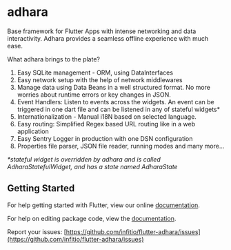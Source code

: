 # adhara

Base framework for Flutter Apps with intense networking and data interactivity.
Adhara provides a seamless offline experience with much ease.

What adhara brings to the plate?

  1. Easy SQLite management - ORM, using DataInterfaces
  2. Easy network setup with the help of network middlewares
  3. Manage data using Data Beans in a well structured format. No more worries about runtime errors or key changes in JSON.
  4. Event Handlers: Listen to events across the widgets. An event can be triggered in one dart file and can be listened in any of stateful widgets*
  5. Internationalization - Manual i18N based on selected language.
  6. Easy routing: Simplified Regex based URL routing like in a web application
  7. Easy Sentry Logger in production with one DSN configuration
  8. Properties file parser, JSON file reader, running modes and many more...


_*stateful widget is overridden by adhara and is called AdharaStatefulWidget, and has a state named AdharaState_


## Getting Started

For help getting started with Flutter, view our online [documentation](https://flutter.io/).

For help on editing package code, view the [documentation](https://flutter.io/developing-packages/).


Report your issues: [https://github.com/infitio/flutter-adhara/issues](https://github.com/infitio/flutter-adhara/issues)

